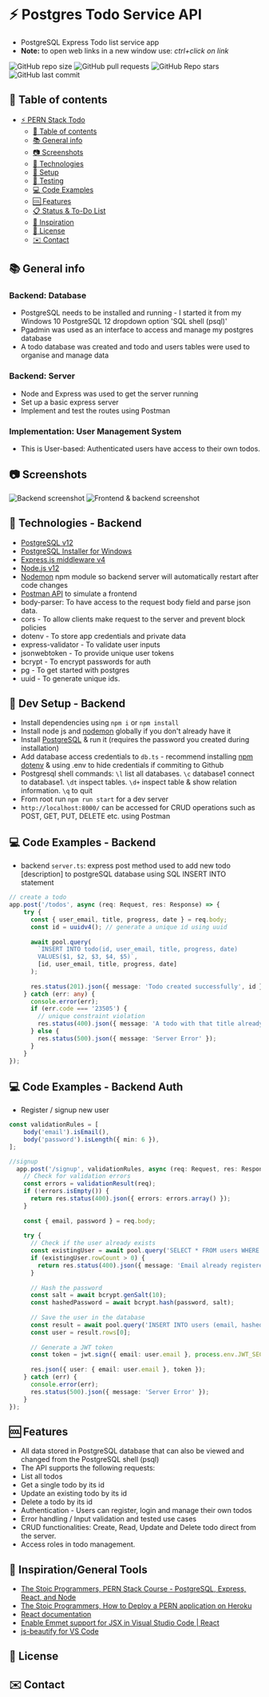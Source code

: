 # :zap: Postgres Todo Service API

* PostgreSQL Express Todo list service app
* **Note:** to open web links in a new window use: _ctrl+click on link_

![GitHub repo size](https://img.shields.io/github/repo-size/AndrewJBateman/pern-stack-todo?style=plastic)
![GitHub pull requests](https://img.shields.io/github/issues-pr/AndrewJBateman/pern-stack-todo?style=plastic)
![GitHub Repo stars](https://img.shields.io/github/stars/AndrewJBateman/pern-stack-todo?style=plastic)
![GitHub last commit](https://img.shields.io/github/last-commit/AndrewJBateman/pern-stack-todo?style=plastic)

## :page_facing_up: Table of contents

* [:zap: PERN Stack Todo](#zap-pern-stack-todo)
  * [:page_facing_up: Table of contents](#page_facing_up-table-of-contents)
  * [:books: General info](#books-general-info)
  * [:camera: Screenshots](#camera-screenshots)
  * [:signal_strength: Technologies](#signal_strength-technologies)
  * [:floppy_disk: Setup](#floppy_disk-setup)
  * [:wrench: Testing](#wrench-testing)
  * [:computer: Code Examples](#computer-code-examples)
  * [:cool: Features](#cool-features)
  * [:clipboard: Status & To-Do List](#clipboard-status--to-do-list)
  * [:clap: Inspiration](#clap-inspiration)
  * [:file_folder: License](#file_folder-license)
  * [:envelope: Contact](#envelope-contact)

## :books: General info

### Backend: Database

* PostgreSQL needs to be installed and running - I started it from my Windows 10 PostgreSQL 12 dropdown option 'SQL shell (psql)'
* Pgadmin was used as an interface to access and manage my postgres database
* A todo database was created and todo and users tables were used to organise and manage data 

### Backend: Server

* Node and Express was used to get the server running
* Set up a basic express server
* Implement and test the routes using Postman 

### Implementation: User Management System

* This is User-based: Authenticated users have access to their own todos.
## :camera: Screenshots

![Backend screenshot](./img/1todo.png)
![Frontend & backend screenshot](./img/2todo.png)

## :signal_strength: Technologies - Backend

* [PostgreSQL v12](https://www.postgresql.org/)
* [PostgreSQL Installer for Windows](https://www.postgresqltutorial.com/install-postgresql/)
* [Express.js middleware v4](https://expressjs.com/)
* [Node.js v12](https://nodejs.org/es/)
* [Nodemon](https://www.npmjs.com/package/nodemon) npm module so backend server will automatically restart after code changes
* [Postman API](https://www.postman.com/downloads/) to simulate a frontend
* body-parser: To have access to the request body field and parse json data.
* cors - To allow clients make request to the server and prevent block policies
* dotenv - To store app credentials and private data
* express-validator - To validate user inputs
* jsonwebtoken - To provide unique user tokens
* bcrypt - To encrypt passwords for auth
* pg - To get started with postgres
* uuid - To generate unique ids.

## :floppy_disk: Dev Setup - Backend

* Install dependencies using `npm i` or `npm install`
* Install node js and [nodemon](https://www.npmjs.com/package/nodemon) globally if you don't already have it
* Install [PostgreSQL](https://www.postgresql.org/) & run it (requires the password you created during installation)
* Add database access credentials to `db.ts` - recommend installing [npm dotenv](https://www.npmjs.com/package/dotenv) & using .env to hide credentials if commiting to Github
* Postgresql shell commands: `\l` list all databases. `\c` database1 connect to database1. `\dt` inspect tables. `\d+` inspect table & show relation information. `\q` to quit
* From root run `npm run start` for a dev server
* `http://localhost:8000/` can be accessed for CRUD operations such as POST, GET, PUT, DELETE etc. using Postman


## :computer: Code Examples - Backend

* backend `server.ts`: express post method used to add new todo [description] to postgreSQL database using SQL INSERT INTO statement

```typescript
// create a todo
app.post('/todos', async (req: Request, res: Response) => {
    try {
      const { user_email, title, progress, date } = req.body;
      const id = uuidv4(); // generate a unique id using uuid
  
      await pool.query(
        `INSERT INTO todo(id, user_email, title, progress, date)
        VALUES($1, $2, $3, $4, $5)`,
        [id, user_email, title, progress, date]
      );
  
      res.status(201).json({ message: 'Todo created successfully', id });
    } catch (err: any) {
      console.error(err);
      if (err.code === '23505') {
        // unique constraint violation
        res.status(400).json({ message: 'A todo with that title already exists' });
      } else {
        res.status(500).json({ message: 'Server Error' });
      }
    }
});
```

## :computer: Code Examples - Backend Auth

* Register / signup new user
```typescript
const validationRules = [
    body('email').isEmail(),
    body('password').isLength({ min: 6 }),
];

//signup
  app.post('/signup', validationRules, async (req: Request, res: Response) => {
    // Check for validation errors
    const errors = validationResult(req);
    if (!errors.isEmpty()) {
      return res.status(400).json({ errors: errors.array() });
    }
  
    const { email, password } = req.body;
  
    try {
      // Check if the user already exists
      const existingUser = await pool.query('SELECT * FROM users WHERE email = $1', [email]);
      if (existingUser.rowCount > 0) {
        return res.status(400).json({ message: 'Email already registered' });
      }
  
      // Hash the password
      const salt = await bcrypt.genSalt(10);
      const hashedPassword = await bcrypt.hash(password, salt);
  
      // Save the user in the database
      const result = await pool.query('INSERT INTO users (email, hashed_password) VALUES ($1, $2) RETURNING *', [email, hashedPassword]);
      const user = result.rows[0];
  
      // Generate a JWT token
      const token = jwt.sign({ email: user.email }, process.env.JWT_SECRET!, { expiresIn: '1h' });
  
      res.json({ user: { email: user.email }, token });
    } catch (err) {
      console.error(err);
      res.status(500).json({ message: 'Server Error' });
    }
});
```

## :cool: Features 

* All data stored in PostgreSQL database that can also be viewed and changed from the PostgreSQL shell (psql)
* The API supports the following requests:
* List all todos
* Get a single todo by its id
* Update an existing todo by its id
* Delete a todo by its id
* Authentication - Users can register, login and manage their own todos
* Error handling / Input validation and tested use cases
* CRUD functionalities: Create, Read, Update and Delete todo direct from the server.
* Access roles in todo management.


## :clap: Inspiration/General Tools

* [The Stoic Programmers, PERN Stack Course - PostgreSQL, Express, React, and Node](https://www.youtube.com/watch?v=ldYcgPKEZC8&t=116s)
* [The Stoic Programmers, How to Deploy a PERN application on Heroku](https://www.youtube.com/watch?v=ZJxUOOND5_A&t=13s)
* [React documentation](https://reactjs.org/docs/getting-started.html)
* [Enable Emmet support for JSX in Visual Studio Code | React](https://medium.com/@eshwaren/enable-emmet-support-for-jsx-in-visual-studio-code-react-f1f5dfe8809c)
* [js-beautify for VS Code](https://marketplace.visualstudio.com/items?itemName=HookyQR.beautify)

## :file_folder: License

## :envelope: Contact
